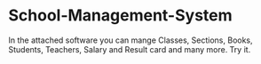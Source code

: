 # School-Management-System
In the attached software you can mange Classes, Sections, Books, Students, Teachers, Salary and Result card and many more. Try it.
